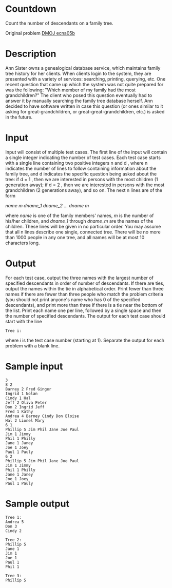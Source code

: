 Countdown
=========

Count the number of descendants on a family tree.

Original problem [DMOJ ecna05b](https://dmoj.ca/problem/ecna05b)

# Description

Ann Sister owns a genealogical database service, which maintains family
tree history for her clients. When clients login to the system, they are
presented with a variety of services: searching, printing, querying,
etc. One recent question that came up which the system was not quite
prepared for was the following: "Which member of my family had the most
grandchildren?" The client who posed this question eventually had to
answer it by manually searching the family tree database herself. Ann
decided to have software written in case this question (or ones similar
to it asking for great-grandchildren, or great-great-grandchildren,
etc.) is asked in the future.

# Input

Input will consist of multiple test cases. The first line of the input
will contain a single integer indicating the number of test cases. Each
test case starts with a single line containing two positive integers
n and d , where n indicates the number of lines to follow containing
information about the family tree, and d indicates the specific question
being asked about the tree: if d = 1 , then we are interested in persons
with the most children (1 generation away); if d = 2 , then we are
interested in persons with the most grandchildren (2 generations away),
and so on. The next n lines are of the form

*name m dname_1 dname_2 … dname m*


where *name* is one of the family members' names, *m* is the number of
his/her children, and *dname_1* through *dname_m* are the names of
the children. These lines will be given in no particular order. You may
assume that all n lines describe one single, connected tree. There will
be no more than 1000 people in any one tree, and all names will be at
most 10 characters long.

# Output

For each test case, output the three names with the largest number of
specified descendants in order of number of descendants. If there are
ties, output the names within the tie in alphabetical order. Print
fewer than three names if there are fewer than three people who match
the problem criteria (you should not print anyone's name who has 0 of
the specified descendants), and print more than three if there is a tie
near the bottom of the list. Print each name one per line, followed by
a single space and then the number of specified descendants. The output
for each test case should start with the line

```
Tree i:
```

where *i* is the test case number (starting at 1). Separate the output
for each problem with a blank line.
 
 
 
# Sample input
```
3
8 2
Barney 2 Fred Ginger
Ingrid 1 Nolan
Cindy 1 Hal
Jeff 2 Oliva Peter
Don 2 Ingrid Jeff
Fred 1 Kathy
Andrea 4 Barney Cindy Don Eloise
Hal 2 Lionel Mary
6 1
Phillip 5 Jim Phil Jane Joe Paul
Jim 1 Jimmy
Phil 1 Philly
Jane 1 Janey
Joe 1 Joey
Paul 1 Pauly
6 2
Phillip 5 Jim Phil Jane Joe Paul
Jim 1 Jimmy
Phil 1 Philly
Jane 1 Janey
Joe 1 Joey
Paul 1 Pauly
```

# Sample output 

```
Tree 1:
Andrea 5
Don 3
Cindy 2

Tree 2:
Phillip 5
Jane 1
Jim 1
Joe 1
Paul 1
Phil 1

Tree 3:
Phillip 5
```
 
 
 
 
